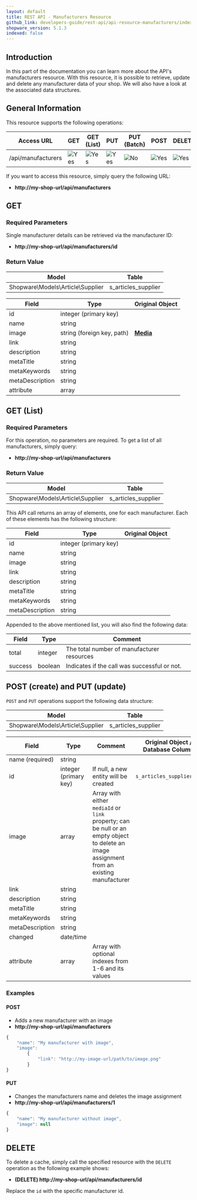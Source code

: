 ```yaml
---
layout: default
title: REST API - Manufacturers Resource
github_link: developers-guide/rest-api/api-resource-manufacturers/index.md
shopware_version: 5.1.3
indexed: false
---
```


## Introduction

In this part of the documentation you can learn more about the API's manufacturers resource. With this resource, it is possible to retrieve, update and delete any manufacturer data of your shop. We will also have a look at the associated data structures.


## General Information

This resource supports the following operations:

|  Access URL                 | GET                   | GET (List)            | PUT                    | PUT (Batch)         | POST                 | DELETE                | DELETE (Batch)      |
|-----------------------------|-----------------------|-----------------------|------------------------|---------------------|----------------------|-----------------------|---------------------|
| /api/manufacturers             | ![Yes](../img/yes.png) | ![Yes](../img/yes.png) |  ![Yes](../img/yes.png) | ![No](../img/no.png) | ![Yes](../img/yes.png) | ![Yes](../img/yes.png) | ![No](../img/no.png) |

If you want to access this resource, simply query the following URL:

* **http://my-shop-url/api/manufacturers**

## GET

### Required Parameters
Single manufacturer details can be retrieved via the manufacturer ID:

* **http://my-shop-url/api/manufacturers/id**

### Return Value
| Model                                 | Table            |
|------------------------------------|------------------|
| Shopware\Models\Article\Supplier  | s_articles_supplier     |


| Field               | Type                  | Original Object                                                               |
|---------------------|-----------------------|-------------------------------------------------------------------------------|
| id                  | integer (primary key) |                                                                               |
| name                | string                |                                                                                 |
| image              | string (foreign key, path)                  | **[Media](../models/#media)**                          |
| link              | string                  |                                                                               |
| description              | string                  |                                                                               |
| metaTitle                | string                |                                                                                 |
| metaKeywords                | string                |                                                                                 |
| metaDescription                | string                |                                                                                 |
| attribute       | array               |                                                                               |

## GET (List)

### Required Parameters

For this operation, no parameters are required.
To get a list of all manufacturers, simply query:

* **http://my-shop-url/api/manufacturers**

### Return Value

| Model                                 | Table            |
|------------------------------------|------------------|
| Shopware\Models\Article\Supplier  | s_articles_supplier     |


This API call returns an array of elements, one for each manufacturer. Each of these elements has the following structure:


| Field               | Type                  | Original Object                                                               |
|---------------------|-----------------------|-------------------------------------------------------------------------------|
| id                  | integer (primary key) |                                                                               |
| name                | string                |                                                                                 |
| image               | string                |                                                                                 |
| link                | string                |                                                                                 |
| description         | string                |                                                                                 |
| metaTitle                | string                |                                                                                 |
| metaKeywords                | string                |                                                                                 |
| metaDescription                | string                |                                                                                 |

Appended to the above mentioned list, you will also find the following data:

| Field               | Type                  | Comment                                            |
|---------------------|-----------------------|-------------------------------------------------|
| total                  | integer                  | The total number of manufacturer resources          |
| success              | boolean                  | Indicates if the call was successful or not.    |


## POST (create) and PUT (update)
`POST` and `PUT` operations support the following data structure:

| Model                                 | Table            |
|------------------------------------|------------------|
| Shopware\Models\Article\Supplier  | s_articles_supplier     |

| Field               | Type                  | Comment                                              | Original Object / Database Column                                             |
|---------------------|-----------------------|------------------------------------------------------|-------------------------------------------------------------------------------|
| name (required)     | string                  |                                                      |                                                                                |
| id                   | integer (primary key) | If null, a new entity will be created                 | `s_articles_supplier.id`                                                                  |
| image                | array                  | Array with either `mediaId` or `link` property; can be null or an empty object to delete an image assignment from an existing manufacturer |                                                                                  |
| link          | string                  |                                                      |                                                                                  |
| description              | string                  |                                                      |                                                                                  |
| metaTitle                | string                |                                                                                 | |
| metaKeywords                | string                |                                                                                 | |
| metaDescription                | string                |                                                                                 | |
| changed             | date/time              |                                                      |                                                                                  |
| attribute           | array                  | Array with optional indexes from 1-6 and its values |                                                                                  |

### Examples
#### POST
* Adds a new manufacturer with an image
* **http://my-shop-url/api/manufacturers**

```javascript
{
	"name": "My manufacturer with image",
	"image":
		{
			"link": "http://my-image-url/path/to/image.png"
		}
}
```

#### PUT
* Changes the manufacturers name and deletes the image assignment
* **http://my-shop-url/api/manufacturers/1**

```javascript
{
	"name": "My manufacturer without image",
	"image": null
}
```


## DELETE
To delete a cache, simply call the specified resource with the `DELETE` operation as the following example shows:

* **(DELETE) http://my-shop-url/api/manufacturers/id**

Replace the `id` with the specific manufacturer id.
